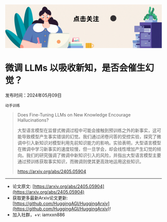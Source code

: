 ![](https://raw.githubusercontent.com/HuggingAGI/HuggingArxiv/main/imgs/follow2.gif)
# 微调 LLMs 以吸收新知，是否会催生幻觉？
发布时间：2024年05月09日

`动手训练`
> Does Fine-Tuning LLMs on New Knowledge Encourage Hallucinations?
>
> 大型语言模型在监督式微调过程中可能会接触到预训练之外的新事实，这可能导致模型产生事实错误的幻觉。我们通过闭卷问答的受控实验，探究了微调中引入新知识对模型利用先前知识能力的影响。实验表明，大型语言模型在微调中学习新事实的速度较慢，但一旦学会，却会线性增加产生幻觉的倾向。我们的研究强调了微调中新知识引入的风险，并指出大型语言模型主要通过预训练获取事实知识，而微调则使其更高效地运用这些知识。
>
> https://arxiv.org/abs/2405.05904


<hr />

- 论文原文: [https://arxiv.org/abs/2405.05904](https://arxiv.org/abs/2405.05904)
- 获取更多最新Arxiv论文更新: [https://github.com/HuggingAGI/HuggingArxiv](https://github.com/HuggingAGI/HuggingArxiv)!
- 加入社群，+v: iamxxn886